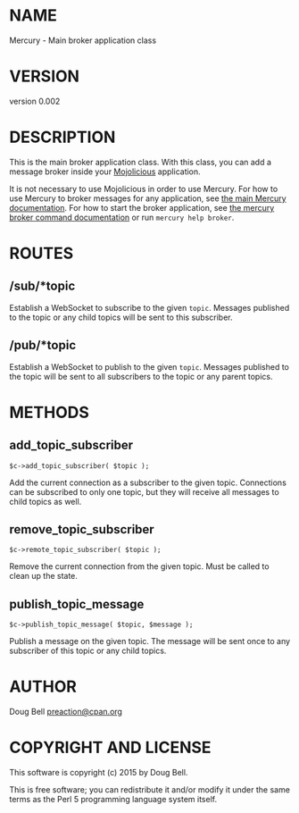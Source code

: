 # NAME

Mercury - Main broker application class

# VERSION

version 0.002

# DESCRIPTION

This is the main broker application class. With this class, you can add a
message broker inside your [Mojolicious](https://metacpan.org/pod/Mojolicious) application.

It is not necessary to use Mojolicious in order to use Mercury. For how to use
Mercury to broker messages for any application, see [the main
Mercury documentation](https://metacpan.org/pod/mercury). For how to start the broker application, see
[the mercury broker command documentation](https://metacpan.org/pod/Mercury::Command::broker) or
run `mercury help broker`.

# ROUTES

## /sub/\*topic

Establish a WebSocket to subscribe to the given `topic`. Messages published
to the topic or any child topics will be sent to this subscriber.

## /pub/\*topic

Establish a WebSocket to publish to the given `topic`. Messages published to
the topic will be sent to all subscribers to the topic or any parent topics.

# METHODS

## add\_topic\_subscriber

    $c->add_topic_subscriber( $topic );

Add the current connection as a subscriber to the given topic. Connections can
be subscribed to only one topic, but they will receive all messages to
child topics as well.

## remove\_topic\_subscriber

    $c->remote_topic_subscriber( $topic );

Remove the current connection from the given topic. Must be called to clean up
the state.

## publish\_topic\_message

    $c->publish_topic_message( $topic, $message );

Publish a message on the given topic. The message will be sent once to any subscriber
of this topic or any child topics.

# AUTHOR

Doug Bell <preaction@cpan.org>

# COPYRIGHT AND LICENSE

This software is copyright (c) 2015 by Doug Bell.

This is free software; you can redistribute it and/or modify it under
the same terms as the Perl 5 programming language system itself.
